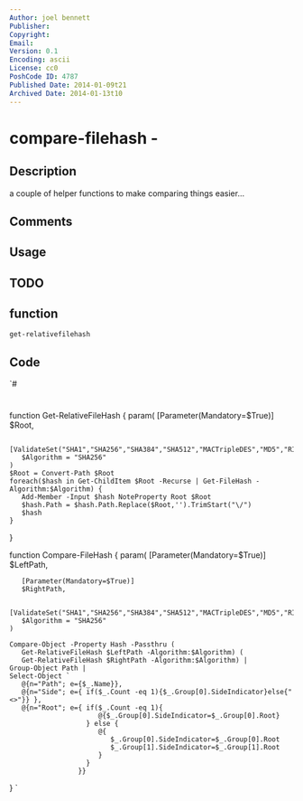 ```yaml
---
Author: joel bennett
Publisher: 
Copyright: 
Email: 
Version: 0.1
Encoding: ascii
License: cc0
PoshCode ID: 4787
Published Date: 2014-01-09t21
Archived Date: 2014-01-13t10
---
```


# compare-filehash - 

## Description

a couple of helper functions to make comparing things easier…

## Comments



## Usage



## TODO



## function

`get-relativefilehash`

## Code

`#
 #
 function Get-RelativeFileHash {
    param(
       [Parameter(Mandatory=$True)]
       $Root,
 
       [ValidateSet("SHA1","SHA256","SHA384","SHA512","MACTripleDES","MD5","RIPEMD160")]
       $Algorithm = "SHA256"
    )
    $Root = Convert-Path $Root
    foreach($hash in Get-ChildItem $Root -Recurse | Get-FileHash -Algorithm:$Algorithm) {
       Add-Member -Input $hash NoteProperty Root $Root
       $hash.Path = $hash.Path.Replace($Root,'').TrimStart("\/")
       $hash
    }
 }
 
 function Compare-FileHash {
    param(
       [Parameter(Mandatory=$True)]
       $LeftPath, 
 
       [Parameter(Mandatory=$True)]
       $RightPath,
 
       [ValidateSet("SHA1","SHA256","SHA384","SHA512","MACTripleDES","MD5","RIPEMD160")]
       $Algorithm = "SHA256"
    )
 
    Compare-Object -Property Hash -Passthru (
       Get-RelativeFileHash $LeftPath -Algorithm:$Algorithm) (
       Get-RelativeFileHash $RightPath -Algorithm:$Algorithm) | 
    Group-Object Path |
    Select-Object `
       @{n="Path"; e={$_.Name}}, 
       @{n="Side"; e={ if($_.Count -eq 1){$_.Group[0].SideIndicator}else{"<>"}} },
       @{n="Root"; e={ if($_.Count -eq 1){
                          @{$_.Group[0].SideIndicator=$_.Group[0].Root}
                       } else {
                          @{
                             $_.Group[0].SideIndicator=$_.Group[0].Root
                             $_.Group[1].SideIndicator=$_.Group[1].Root
                          }
                       }
                     }}
 }
`


